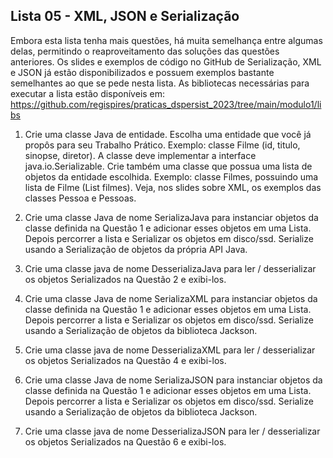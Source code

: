 ## Lista 05 - XML, JSON e Serialização
Embora esta lista tenha mais questões, há muita semelhança entre algumas delas, permitindo o reaproveitamento das soluções das questões anteriores.
Os slides e exemplos de código no GitHub de Serialização, XML e JSON já estão disponibilizados e possuem exemplos bastante semelhantes ao que se pede nesta lista.
As bibliotecas necessárias para executar a lista estão disponíveis em: https://github.com/regispires/praticas_dspersist_2023/tree/main/modulo1/libs
1. Crie uma classe Java de entidade. Escolha uma entidade que você já propôs para seu Trabalho Prático. Exemplo: classe Filme (id, titulo, sinopse, diretor). A classe deve implementar a interface java.io.Serializable. Crie também uma classe que possua uma lista de objetos da entidade escolhida. Exemplo: classe Filmes, possuindo uma lista de Filme (List<Filme> filmes). Veja, nos slides sobre XML, os exemplos das classes Pessoa e Pessoas.

2. Crie uma classe Java de nome SerializaJava para instanciar objetos da classe definida na Questão 1 e adicionar esses objetos em uma Lista. Depois percorrer a lista e Serializar os objetos em disco/ssd. Serialize usando a Serialização de objetos da própria API Java.

3. Crie uma classe java de nome DesserializaJava para ler / desserializar os objetos Serializados na Questão 2 e exibi-los.

4. Crie uma classe Java de nome SerializaXML para instanciar objetos da classe definida na Questão 1 e adicionar esses objetos em uma Lista. Depois percorrer a lista e Serializar os objetos em disco/ssd. Serialize usando a Serialização de objetos da biblioteca Jackson.

5. Crie uma classe java de nome DesserializaXML para ler / desserializar os objetos Serializados na Questão 4 e exibi-los.

6.  Crie uma classe Java de nome SerializaJSON para instanciar objetos da classe definida na Questão 1 e adicionar esses objetos em uma Lista. Depois percorrer a lista e Serializar os objetos em disco/ssd. Serialize usando a Serialização de objetos da biblioteca Jackson. 

7. Crie uma classe java de nome DesserializaJSON para ler / desserializar os objetos Serializados na Questão 6 e exibi-los.